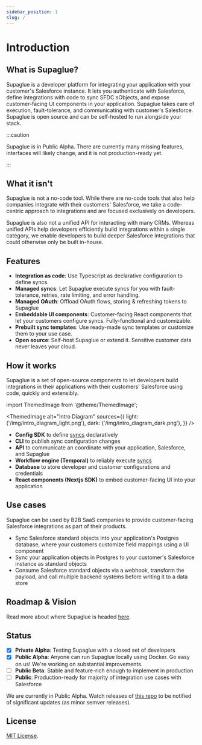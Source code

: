 ```yaml
---
sidebar_position: 1
slug: /
---
```


# Introduction

## What is Supaglue?

Supaglue is a developer platform for integrating your application with your customer's Salesforce instance. It lets you authenticate with Salesforce, define integrations with code to sync SFDC sObjects, and expose customer-facing UI components in your application. Supaglue takes care of execution, fault-tolerance, and communicating with customer's Salesforce. Supaglue is open source and can be self-hosted to run alongside your stack.

:::caution

Supaglue is in Public Alpha. There are currently many missing features, interfaces will likely change, and it is not production-ready yet.

:::

## What it isn't

Supaglue is not a no-code tool. While there are no-code tools that also help companies integrate with their customers' Salesforce, we take a code-centric approach to integrations and are focused exclusively on developers.

Supaglue is also not a unified API for interacting with many CRMs. Whereas unified APIs help developers efficiently build integrations within a single category, we enable developers to build deeper Salesforce integrations that could otherwise only be built in-house.

## Features

- **Integration as code**: Use Typescript as declarative configuration to define syncs.
- **Managed syncs**: Let Supaglue execute syncs for you with fault-tolerance, retries, rate limiting, and error handling.
- **Managed OAuth**: Offload OAuth flows, storing & refreshing tokens to Supaglue
- **Embeddable UI components**: Customer-facing React components that let your customers configure syncs. Fully-functional and customizable.
- **Prebuilt sync templates**: Use ready-made sync templates or customize them to your use case.
- **Open source**: Self-host Supaglue or extend it. Sensitive customer data never leaves your cloud.

## How it works

Supaglue is a set of open-source components to let developers build integrations in their applications with their customers' Salesforce using code, quickly and extensibly.

import ThemedImage from '@theme/ThemedImage';

<ThemedImage
alt="Intro Diagram"
sources={{
    light: ('/img/intro_diagram_light.png'),
    dark: ('/img/intro_diagram_dark.png'),
  }}
/>

- **Config SDK** to define [syncs](./concepts#developer-config) declaratively
- **CLI** to publish sync configuration changes
- **API** to communicate an coordinate with your application, Salesforce, and Supaglue
- **Workflow engine (Temporal)** to reliably execute [syncs](./concepts#sync)
- **Database** to store developer and customer configurations and credentials
- **React components (Nextjs SDK)** to embed customer-facing UI into your application

## Use cases

Supaglue can be used by B2B SaaS companies to provide customer-facing Salesforce integrations as part of their products.

- Sync Salesforce standard objects into your application's Postgres database, where your customers customize field mappings using a UI component
- Sync your application objects in Postgres to your customer's Salesforce instance as standard objects
- Consume Salesforce standard objects via a webhook, transform the payload, and call multiple backend systems before writing it to a data store

## Roadmap & Vision

Read more about where Supaglue is headed [here](./roadmap).

## Status

- [x] **Private Alpha**: Testing Supaglue with a closed set of developers
- [x] **Public Alpha**: Anyone can run Supaglue locally using Docker. Go easy on us! We're working on substantial improvements.
- [ ] **Public Beta**: Stable and feature-rich enough to implement in production
- [ ] **Public**: Production-ready for majority of integration use cases with Salesforce

We are currently in Public Alpha. Watch releases of [this repo](https://github.com/supaglue-labs/supaglue) to be notified of significant updates (as minor semver releases).

## License

[MIT License](https://github.com/supaglue-labs/supaglue/blob/main/LICENSE).
